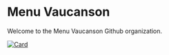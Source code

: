 # Menu Vaucanson
Welcome to the Menu Vaucanson Github organization.

[![Card](https://github-readme-stats.vercel.app/api/pin/?username=Menu-Vaucanson&repo=Mobile&theme=react&show_icons=true)](https://github.com/Menu-Vaucanson/Mobile)
